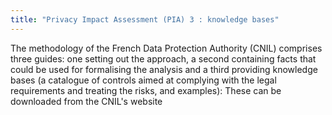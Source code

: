 ```yaml
---
title: "Privacy Impact Assessment (PIA) 3 : knowledge bases"
---
```


The methodology of the French Data Protection Authority (CNIL) comprises three guides: one setting out the approach, a second containing facts that could be used for formalising the analysis and a third providing knowledge bases (a catalogue of controls aimed at complying with the legal requirements and treating the risks, and examples): These can be downloaded from the CNIL's website

